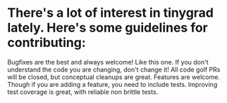 # There's a lot of interest in tinygrad lately. Here's some guidelines for contributing:

Bugfixes are the best and always welcome! Like this one.
If you don't understand the code you are changing, don't change it!
All code golf PRs will be closed, but conceptual cleanups are great.
Features are welcome. Though if you are adding a feature, you need to include tests.
Improving test coverage is great, with reliable non brittle tests.
